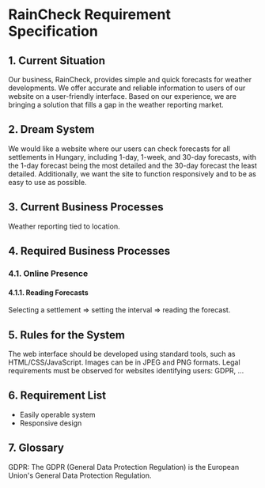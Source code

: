 # **RainCheck Requirement Specification**
## **1. Current Situation**
Our business, RainCheck, provides simple and quick forecasts for weather developments. We offer accurate and reliable information to users of our website on a user-friendly interface. Based on our experience, we are bringing a solution that fills a gap in the weather reporting market.

## **2. Dream System**
We would like a website where our users can check forecasts for all settlements in Hungary, including 1-day, 1-week, and 30-day forecasts, with the 1-day forecast being the most detailed and the 30-day forecast the least detailed. Additionally, we want the site to function responsively and to be as easy to use as possible.

## **3. Current Business Processes**
Weather reporting tied to location.

## **4. Required Business Processes**
### **4.1. Online Presence**
#### **4.1.1. Reading Forecasts**
Selecting a settlement => setting the interval => reading the forecast.

## **5. Rules for the System**
The web interface should be developed using standard tools, such as HTML/CSS/JavaScript. Images can be in JPEG and PNG formats. Legal requirements must be observed for websites identifying users: GDPR, ...

## **6. Requirement List**
- Easily operable system
- Responsive design

## **7. Glossary**
GDPR: The GDPR (General Data Protection Regulation) is the European Union's General Data Protection Regulation.
